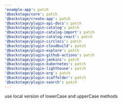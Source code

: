 ```yaml
---
'example-app': patch
'@backstage/core': patch
'@backstage/create-app': patch
'@backstage/plugin-api-docs': patch
'@backstage/plugin-catalog': patch
'@backstage/plugin-catalog-import': patch
'@backstage/plugin-catalog-react': patch
'@backstage/plugin-circleci': patch
'@backstage/plugin-cloudbuild': patch
'@backstage/plugin-explore': patch
'@backstage/plugin-github-actions': patch
'@backstage/plugin-jenkins': patch
'@backstage/plugin-kubernetes': patch
'@backstage/plugin-lighthouse': patch
'@backstage/plugin-org': patch
'@backstage/plugin-scaffolder': patch
'@backstage/plugin-search': patch
---
```


use local version of lowerCase and upperCase methods
